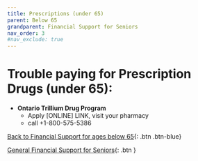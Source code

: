 ```yaml
---
title: Prescriptions (under 65)
parent: Below 65
grandparent: Financial Support for Seniors
nav_order: 3
#nav_exclude: true
---
```


#  Trouble paying for Prescription Drugs (under 65):

- **Ontario Trillium Drug Program** 
  * Apply [ONLINE] LINK, visit your pharmacy
  * call +1-800-575-5386
  
[Back to Financial Support for ages below 65](./Below65.md){: .btn .btn-blue}

[General Financial Support for Seniors](./financialhelp.md){: .btn }
